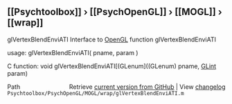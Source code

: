 ## [[Psychtoolbox]] &#8250; [[PsychOpenGL]] &#8250; [[MOGL]] &#8250; [[wrap]]

glVertexBlendEnviATI  Interface to [OpenGL](OpenGL) function glVertexBlendEnviATI  
  
usage:  glVertexBlendEnviATI( pname, param )  
  
C function:  void glVertexBlendEnviATI[(GLenum]((GLenum) pname, [GLint](GLint) param)  




<div class="code_header" style="text-align:right;">
  <span style="float:left;">Path&nbsp;&nbsp;</span> <span class="counter">Retrieve <a href=
  "https://raw.github.com/Psychtoolbox-3/Psychtoolbox-3/beta/Psychtoolbox/PsychOpenGL/MOGL/wrap/glVertexBlendEnviATI.m">current version from GitHub</a> | View <a href=
  "https://github.com/Psychtoolbox-3/Psychtoolbox-3/commits/beta/Psychtoolbox/PsychOpenGL/MOGL/wrap/glVertexBlendEnviATI.m">changelog</a></span>
</div>
<div class="code">
  <code>Psychtoolbox/PsychOpenGL/MOGL/wrap/glVertexBlendEnviATI.m</code>
</div>


